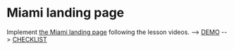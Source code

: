 # Miami landing page
Implement [the Miami landing page](https://www.figma.com/file/nHz8bflIwJaWP3P99vKTH5/miami_home_new?node-id=16033%3A3)
following the lesson videos.
--> [DEMO](https://SavelovSerhii.github.io/layout_miami/)
--> [CHECKLIST](https://github.com/mate-academy/layout_miami/blob/master/checklist.md)
